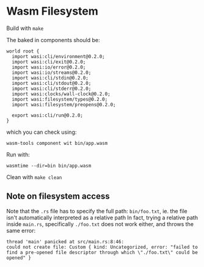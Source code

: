 # Wasm Filesystem

Build with `make`

The baked in components should be:
```
world root {
  import wasi:cli/environment@0.2.0;
  import wasi:cli/exit@0.2.0;
  import wasi:io/error@0.2.0;
  import wasi:io/streams@0.2.0;
  import wasi:cli/stdin@0.2.0;
  import wasi:cli/stdout@0.2.0;
  import wasi:cli/stderr@0.2.0;
  import wasi:clocks/wall-clock@0.2.0;
  import wasi:filesystem/types@0.2.0;
  import wasi:filesystem/preopens@0.2.0;

  export wasi:cli/run@0.2.0;
}
```

which you can check using:
```
wasm-tools component wit bin/app.wasm
```

Run with:
```
wasmtime --dir=bin bin/app.wasm
```

Clean with `make clean`

## Note on filesystem access

Note that the `.rs` file has to specify the full path: `bin/foo.txt`, ie. the file isn't automatically interpreted as a relative path
In fact, trying a relative path inside `main.rs`, specifically `./foo.txt` does not work either, and throws the same error:
```
thread 'main' panicked at src/main.rs:8:46:
could not create file: Custom { kind: Uncategorized, error: "failed to find a pre-opened file descriptor through which \"./foo.txt\" could be opened" }
```